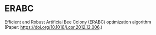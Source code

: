 # ERABC
Efficient and Robust Artificial Bee Colony (ERABC) optimization algorithm
(Paper: https://doi.org/10.1016/j.cor.2012.12.006.)